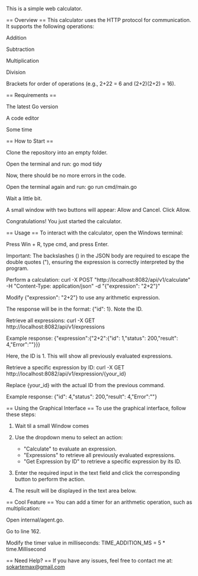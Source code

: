 This is a simple web calculator.

== Overview ==
This calculator uses the HTTP protocol for communication.
It supports the following operations:

  Addition

  Subtraction

  Multiplication

  Division

  Brackets for order of operations (e.g., 2+22 = 6 and (2+2)(2+2) = 16).

== Requirements ==

  The latest Go version

  A code editor

  Some time

== How to Start ==

  Clone the repository into an empty folder.

  Open the terminal and run:
  go mod tidy

  Now, there should be no more errors in the code.

  Open the terminal again and run:
  go run cmd/main.go

  Wait a little bit.

  A small window with two buttons will appear: Allow and Cancel. Click Allow.

  Congratulations! You just started the calculator.

== Usage ==
  To interact with the calculator, open the Windows terminal:

  Press Win + R, type cmd, and press Enter.

  Important: The backslashes () in the JSON body are required to escape the double quotes ("), ensuring the expression is correctly interpreted by the program.

  Perform a calculation:
  curl -X POST "http://localhost:8082/api/v1/calculate" -H "Content-Type: application/json" -d "{\"expression\": \"2+2\"}"

  Modify {\"expression\": \"2+2\"} to use any arithmetic expression.

  The response will be in the format: {"id": 1}. Note the ID.

  Retrieve all expressions:
  curl -X GET http://localhost:8082/api/v1/expressions

  Example response: {"expression":{"2+2":{"id": 1,"status": 200,"result": 4,"Error":""}}}

  Here, the ID is 1. This will show all previously evaluated expressions.

  Retrieve a specific expression by ID:
  curl -X GET http://localhost:8082/api/v1/expression/{your_id}

  Replace {your_id} with the actual ID from the previous command.

  Example response: {"id": 4,"status": 200,"result": 4,"Error":""}

== Using the Graphical Interface ==
  To use the graphical interface, follow these steps:

  1. Wait til a small Window comes

  2. Use the dropdown menu to select an action:
     - "Calculate" to evaluate an expression.
     - "Expressions" to retrieve all previously evaluated expressions.
     - "Get Expression by ID" to retrieve a specific expression by its ID.

  4. Enter the required input in the text field and click the corresponding button to perform the action.

  5. The result will be displayed in the text area below.

== Cool Feature ==
  You can add a timer for an arithmetic operation, such as multiplication:

  Open internal/agent.go.

  Go to line 162.

  Modify the timer value in milliseconds:
  TIME_ADDITION_MS = 5 * time.Millisecond

== Need Help? ==
  If you have any issues, feel free to contact me at: sokartemax@gmail.com

